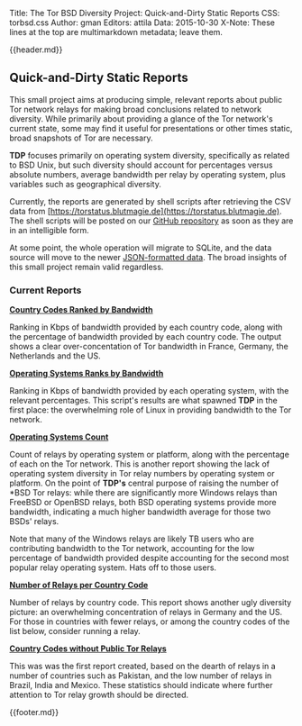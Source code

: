 Title: The Tor BSD Diversity Project: Quick-and-Dirty Static Reports
CSS: torbsd.css
Author: gman
Editors: attila
Data: 2015-10-30
X-Note: These lines at the top are multimarkdown metadata; leave them.


{{header.md}}

## Quick-and-Dirty Static Reports ##

This small project aims at producing simple, relevant reports about public Tor network relays for making broad conclusions related to network diversity. While primarily about providing a glance of the Tor network's current state, some may find it useful for presentations or other times static, broad snapshots of Tor are necessary.

__TDP__ focuses primarily on operating system diversity, specifically as related to BSD Unix, but such diversity should account for percentages versus absolute numbers, average bandwidth per relay by operating system, plus variables such as geographical diversity.

Currently, the reports are generated by shell scripts after retrieving the CSV data from [https://torstatus.blutmagie.de](https://torstatus.blutmagie.de). The shell scripts will be posted on our [GitHub repository](https://github.com/torbsd) as soon as they are in an intelligible form.

At some point, the whole operation will migrate to SQLite, and the data source will move to the newer [JSON-formatted data](https://onionoo.torproject.org/protocol.html). The broad insights of this small project remain valid regardless.

### Current Reports ###

__[Country Codes Ranked by Bandwidth](bw-rank-cc.txt)__

Ranking in Kbps of bandwidth provided by each country code, along with the percentage of bandwidth provided by each country code. The output shows a clear over-concentation of Tor bandwidth in France, Germany, the Netherlands and the US.

__[Operating Systems Ranks by Bandwidth](bw-rank-os.txt)__

Ranking in Kbps of bandwidth provided by each operating system, with the relevant percentages. This script's results are what spawned __TDP__ in the first place: the overwhelming role of Linux in providing bandwidth to the Tor network.

__[Operating Systems Count](os-count.txt)__

Count of relays by operating system or platform, along with the percentage of each on the Tor network. This is another report showing the lack of operating system diversity in Tor relay numbers by operating system or platform. On the point of __TDP's__ central purpose of raising the number of *BSD Tor relays: while there are significantly more Windows relays than FreeBSD or OpenBSD relays, both BSD operating systems provide more bandwidth, indicating a much higher bandwidth average for those two BSDs' relays.

Note that many of the Windows relays are likely TB users who are contributing bandwidth to the Tor network, accounting for the low percentage of bandwidth provided despite accounting for the second most popular relay operating system. Hats off to those users.

__[Number of Relays per Country Code](relays-by-cc.txt)__

Number of relays by country code. This report shows another ugly diversity picture: an overwhelming concentration of relays in Germany and the US. For those in countries with fewer relays, or among the country codes of the list below, consider running a relay.

__[Country Codes without Public Tor Relays](tor-less-ccs.txt)__

This was was the first report created, based on the dearth of relays in a number of countries such as Pakistan, and the low number of relays in Brazil, India and Mexico. These statistics should indicate where further attention to Tor relay growth should be directed.

{{footer.md}}
